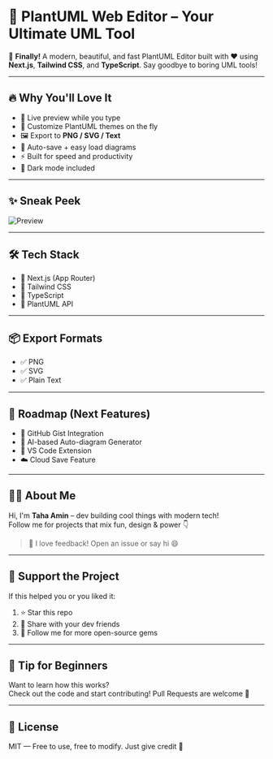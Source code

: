 # 🌱 PlantUML Web Editor – Your Ultimate UML Tool

🎉 **Finally!** A modern, beautiful, and fast PlantUML Editor built with ❤️ using **Next.js**, **Tailwind CSS**, and **TypeScript**. Say goodbye to boring UML tools!

---

## 🔥 Why You'll Love It

- 🔄 Live preview while you type
- 🎨 Customize PlantUML themes on the fly
- 🖼️ Export to **PNG / SVG / Text**
- 💾 Auto-save + easy load diagrams
- ⚡ Built for speed and productivity
- 🌙 Dark mode included

---

## ✨ Sneak Peek

![Preview](./public/screenshot.png)

---

## 🛠 Tech Stack

- 🚀 Next.js (App Router)
- 🎨 Tailwind CSS
- 🔐 TypeScript
- 🧠 PlantUML API

---

## 📦 Export Formats

- ✅ PNG
- ✅ SVG
- ✅ Plain Text

---

## 📌 Roadmap (Next Features)

- 🔗 GitHub Gist Integration  
- 🧠 AI-based Auto-diagram Generator  
- 🔌 VS Code Extension  
- ☁️ Cloud Save Feature  

---

## 🧑‍💻 About Me

Hi, I'm **Taha Amin** – dev building cool things with modern tech!  
Follow me for projects that mix fun, design & power 👇

> 💬 I love feedback! Open an issue or say hi 😄

---

## 💖 Support the Project

If this helped you or you liked it:

1. ⭐ Star this repo  
2. 👀 Share with your dev friends  
3. 🙋 Follow me for more open-source gems

---

## 🧠 Tip for Beginners

Want to learn how this works?  
Check out the code and start contributing! Pull Requests are welcome 🙌

---


## 📜 License

MIT — Free to use, free to modify. Just give credit 🌟

